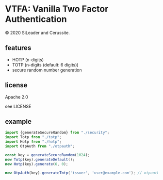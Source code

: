 # VTFA: Vanilla Two Factor Authentication

&copy; 2020 SiLeader and Cerussite.

## features
+ HOTP (n-digits)
+ TOTP (n-digits (default: 6 digits))
+ secure random number generation

## license
Apache 2.0

see LICENSE

## example
```ts
import {generateSecureRandom} from "./security";
import Totp from "./totp";
import Hotp from "./hotp";
import OtpAuth from "./otpauth";

const key = generateSecureRandom(1024);
new Totp(key).generateDefault();
new Hotp(key).generate(6, 0);

new OtpAuth(key).generateTotp('issuer', 'user@example.com'); // otpauth://totp/...
```
